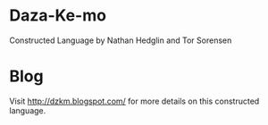 # Daza-Ke-mo
Constructed Language by Nathan Hedglin and Tor Sorensen

# Blog
Visit http://dzkm.blogspot.com/  for more details on this constructed language.
